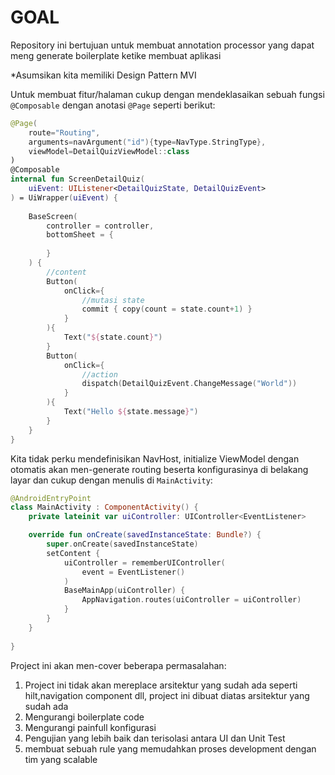 # GOAL 
Repository ini bertujuan untuk membuat annotation processor yang dapat meng generate boilerplate ketike membuat aplikasi

*Asumsikan kita memiliki Design Pattern MVI

Untuk membuat fitur/halaman cukup dengan mendeklasaikan sebuah fungsi `@Composable` dengan anotasi `@Page` seperti berikut:
```kotlin
@Page(
    route="Routing",
    arguments=navArgument("id"){type=NavType.StringType},
    viewModel=DetailQuizViewModel::class
)
@Composable
internal fun ScreenDetailQuiz(
    uiEvent: UIListener<DetailQuizState, DetailQuizEvent>
) = UiWrapper(uiEvent) {
    
    BaseScreen(
        controller = controller,
        bottomSheet = {
           
        }
    ) {
        //content
        Button(
            onClick={
                //mutasi state
                commit { copy(count = state.count+1) }
            }
        ){
            Text("${state.count}")
        }
        Button(
            onClick={
                //action
                dispatch(DetailQuizEvent.ChangeMessage("World"))
            }
        ){
            Text("Hello ${state.message}")
        }
    }
}
```

Kita tidak perku mendefinisikan NavHost, initialize ViewModel dengan otomatis akan men-generate routing beserta konfigurasinya di belakang layar
dan cukup dengan menulis di `MainActivity`:
```kotlin
@AndroidEntryPoint
class MainActivity : ComponentActivity() {
    private lateinit var uiController: UIController<EventListener>

    override fun onCreate(savedInstanceState: Bundle?) {
        super.onCreate(savedInstanceState)
        setContent {
            uiController = rememberUIController(
                event = EventListener()
            )
            BaseMainApp(uiController) {
                AppNavigation.routes(uiController = uiController)
            }
        }
    }
    
}
```

Project ini akan men-cover beberapa permasalahan:
1. Project ini tidak akan mereplace arsitektur yang sudah ada seperti hilt,navigation component dll, 
   project ini dibuat diatas arsitektur yang sudah ada
2. Mengurangi boilerplate code
2. Mengurangi painfull konfigurasi
3. Pengujian yang lebih baik dan terisolasi antara UI dan Unit Test
4. membuat sebuah rule yang memudahkan proses development dengan tim yang scalable